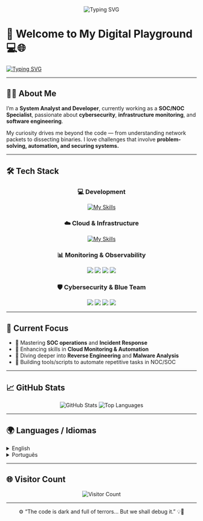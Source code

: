 <div align="center">

<img src="https://readme-typing-svg.herokuapp.com?font=Fira+Code&weight=600&size=22&duration=4000&pause=1000&color=00F5D4&center=true&vCenter=true&multiline=true&repeat=true&width=700&lines=System+Analyst+%7C+Developer+%7C+SOC+%2F+NOC+Specialist;Cybersecurity+%7C+Cloud+%7C+Monitoring+%7C+Automation;Curiosity-Driven+%7C+Lifelong+Learner+%F0%9F%92%AA" alt="Typing SVG" />



</div>





# 🚀 Welcome to My Digital Playground 💻🌐

[![Typing SVG](https://readme-typing-svg.herokuapp.com?font=Fira+Code&pause=1000&center=true&vCenter=true&width=500&lines=System+Analyst+%26+Developer;SOC+%2F+NOC+Specialist;Cybersecurity+Enthusiast;Lifelong+Learner+%F0%9F%92%AA)](https://git.io/typing-svg)

</div>

---

## 🕵️‍♂️ About Me

I’m a **System Analyst and Developer**, currently working as a **SOC/NOC Specialist**, passionate about **cybersecurity**, **infrastructure monitoring**, and **software engineering**.

My curiosity drives me beyond the code — from understanding network packets to dissecting binaries. I love challenges that involve **problem-solving, automation, and securing systems.**  

---

## 🛠️ Tech Stack

<div align="center">

### 💻 Development  
[![My Skills](https://skillicons.dev/icons?i=java,python,c,cpp,php,js,nodejs,html,css)](https://skillicons.dev)

### ☁️ Cloud & Infrastructure  
[![My Skills](https://skillicons.dev/icons?i=docker,aws,azure,linux,powershell,bash)](https://skillicons.dev)

### 📊 Monitoring & Observability  
<img src="https://img.shields.io/badge/Grafana-F46800?style=for-the-badge&logo=grafana&logoColor=white"/> 
<img src="https://img.shields.io/badge/Prometheus-E6522C?style=for-the-badge&logo=prometheus&logoColor=white"/>
<img src="https://img.shields.io/badge/Elastic-005571?style=for-the-badge&logo=elastic&logoColor=white"/>
<img src="https://img.shields.io/badge/Zabbix-DC2A2A?style=for-the-badge&logo=zabbix&logoColor=white"/>

### 🛡️ Cybersecurity & Blue Team  
<img src="https://img.shields.io/badge/Wireshark-1679A7?style=for-the-badge&logo=wireshark&logoColor=white"/> 
<img src="https://img.shields.io/badge/Nmap-214C5E?style=for-the-badge&logo=data:image/svg+xml;base64,&logoColor=white"/>
<img src="https://img.shields.io/badge/Reverse_Engineering-000000?style=for-the-badge&logo=protonmail&logoColor=white"/>
<img src="https://img.shields.io/badge/Assembly-007ACC?style=for-the-badge&logo=gear&logoColor=white"/>

</div>



---

## 🎯 Current Focus

- 🏹 Mastering **SOC operations** and **Incident Response**
- 🔧 Enhancing skills in **Cloud Monitoring & Automation**
- 🔐 Diving deeper into **Reverse Engineering** and **Malware Analysis**
- 🤖 Building tools/scripts to automate repetitive tasks in NOC/SOC

---

## 📈 GitHub Stats

<div align="center">

<img src="https://github-readme-stats.vercel.app/api?username=goetiaDEv&theme=gruvbox&show_icons=true&hide_border=true&count_private=true" alt="GitHub Stats" />

<img src="https://github-readme-stats.vercel.app/api/top-langs/?username=goetiaDEv&theme=gruvbox&show_icons=true&hide_border=true&layout=compact" alt="Top Languages" />

</div>

---

## 🌍 Languages / Idiomas

<details>
<summary>English</summary>
<br>
I am a System Analyst and Developer working as a SOC/NOC Specialist, passionate about cybersecurity, infrastructure, and software development. I explore topics like incident response, reverse engineering, cloud monitoring, and automation.
</details>

<details>
<summary>Português</summary>
<br>
Sou Analista e Desenvolvedor de Sistemas atuando como Especialista em SOC/NOC, apaixonado por cibersegurança, infraestrutura e desenvolvimento de software. Estudo temas como resposta a incidentes, engenharia reversa, monitoramento em nuvem e automação de processos.
</details>

---

## 🌐 Visitor Count

<div align="center">

![Visitor Count](https://profile-counter.glitch.me/KnucklesB/count.svg)

</div>

---

<div align="center">

⚙️ “The code is dark and full of terrors... But we shall debug it.” 💡🐛

</div>
